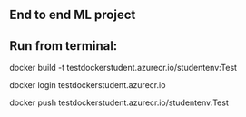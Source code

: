 ## End to end ML project

## Run from terminal:

docker build -t testdockerstudent.azurecr.io/studentenv:Test

docker login testdockerstudent.azurecr.io

docker push testdockerstudent.azurecr.io/studentenv:Test